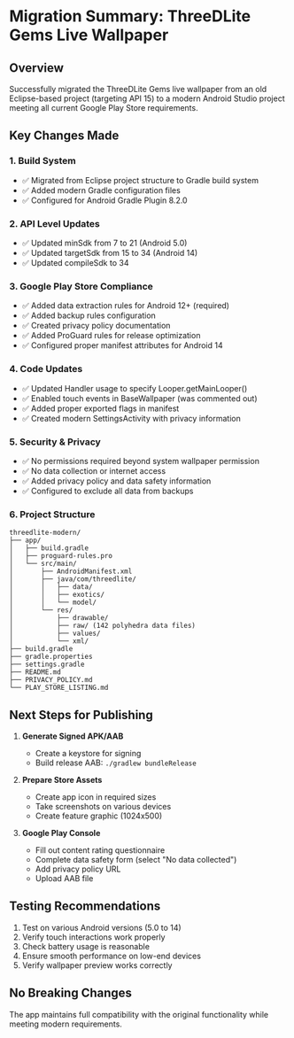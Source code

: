 # Migration Summary: ThreeDLite Gems Live Wallpaper

## Overview
Successfully migrated the ThreeDLite Gems live wallpaper from an old Eclipse-based project (targeting API 15) to a modern Android Studio project meeting all current Google Play Store requirements.

## Key Changes Made

### 1. Build System
- ✅ Migrated from Eclipse project structure to Gradle build system
- ✅ Added modern Gradle configuration files
- ✅ Configured for Android Gradle Plugin 8.2.0

### 2. API Level Updates
- ✅ Updated minSdk from 7 to 21 (Android 5.0)
- ✅ Updated targetSdk from 15 to 34 (Android 14)
- ✅ Updated compileSdk to 34

### 3. Google Play Store Compliance
- ✅ Added data extraction rules for Android 12+ (required)
- ✅ Added backup rules configuration
- ✅ Created privacy policy documentation
- ✅ Added ProGuard rules for release optimization
- ✅ Configured proper manifest attributes for Android 14

### 4. Code Updates
- ✅ Updated Handler usage to specify Looper.getMainLooper()
- ✅ Enabled touch events in BaseWallpaper (was commented out)
- ✅ Added proper exported flags in manifest
- ✅ Created modern SettingsActivity with privacy information

### 5. Security & Privacy
- ✅ No permissions required beyond system wallpaper permission
- ✅ No data collection or internet access
- ✅ Added privacy policy and data safety information
- ✅ Configured to exclude all data from backups

### 6. Project Structure
```
threedlite-modern/
├── app/
│   ├── build.gradle
│   ├── proguard-rules.pro
│   └── src/main/
│       ├── AndroidManifest.xml
│       ├── java/com/threedlite/
│       │   ├── data/
│       │   ├── exotics/
│       │   └── model/
│       └── res/
│           ├── drawable/
│           ├── raw/ (142 polyhedra data files)
│           ├── values/
│           └── xml/
├── build.gradle
├── gradle.properties
├── settings.gradle
├── README.md
├── PRIVACY_POLICY.md
└── PLAY_STORE_LISTING.md
```

## Next Steps for Publishing

1. **Generate Signed APK/AAB**
   - Create a keystore for signing
   - Build release AAB: `./gradlew bundleRelease`

2. **Prepare Store Assets**
   - Create app icon in required sizes
   - Take screenshots on various devices
   - Create feature graphic (1024x500)

3. **Google Play Console**
   - Fill out content rating questionnaire
   - Complete data safety form (select "No data collected")
   - Add privacy policy URL
   - Upload AAB file

## Testing Recommendations

1. Test on various Android versions (5.0 to 14)
2. Verify touch interactions work properly
3. Check battery usage is reasonable
4. Ensure smooth performance on low-end devices
5. Verify wallpaper preview works correctly

## No Breaking Changes
The app maintains full compatibility with the original functionality while meeting modern requirements.